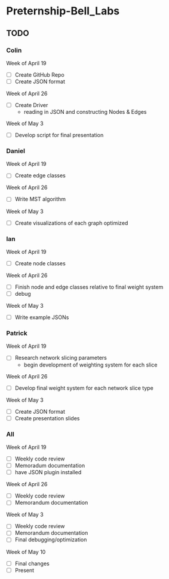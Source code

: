 # Preternship-Bell_Labs

## TODO

### Colin

Week of April 19

- [ ] Create GitHub Repo
- [ ] Create JSON format

Week of April 26

 - [ ] Create Driver
   - reading in JSON and constructing Nodes & Edges

Week of May 3

- [ ] Develop script for final presentation

### Daniel

Week of April 19

- [ ] Create edge classes

Week of April 26

- [ ] Write MST algorithm

Week of May 3

- [ ] Create visualizations of each graph optimized

### Ian

Week of April 19

- [ ] Create node classes

Week of April 26

- [ ] Finish node and edge classes relative to final weight system
- [ ] debug

Week of May 3

- [ ] Write example JSONs

### Patrick

Week of April 19

- [ ] Research network slicing parameters
   - begin development of weighting system for each slice

Week of April 26

- [ ] Develop final weight system for each network slice type

Week of May 3

- [ ] Create JSON format
- [ ] Create presentation slides

### All

Week of April 19

- [ ] Weekly code review
- [ ] Memoradum documentation
- [ ] have JSON plugin installed

Week of April 26

- [ ] Weekly code review
- [ ] Memorandum documentation

Week of May 3

- [ ] Weekly code review
- [ ] Memorandum documentation
- [ ] Final debugging/optimization

Week of May 10

- [ ] Final changes
- [ ] Present
